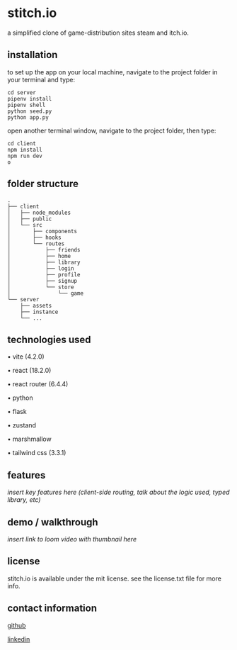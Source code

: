 # **stitch.io**

a simplified clone of game-distribution sites steam and itch.io.

## **installation**

to set up the app on your local machine, navigate to the project folder in your terminal and type:

```
cd server
pipenv install
pipenv shell
python seed.py
python app.py
```

open another terminal window, navigate to the project folder, then type:

```
cd client
npm install
npm run dev
o
```
## **folder structure**
```
.
├── client
│   ├── node_modules
│   ├── public
│   └── src
│       ├── components
│       ├── hooks
│       └── routes
│           ├── friends
│           ├── home
│           ├── library
│           ├── login
│           ├── profile
│           ├── signup
│           └── store
│               └── game
└── server
    ├── assets
    ├── instance
    └── ...

```

## **technologies used**
• vite         (4.2.0)

• react        (18.2.0)

• react router (6.4.4)

• python

• flask

• zustand

• marshmallow

• tailwind css (3.3.1)

## **features**
*insert key features here (client-side routing, talk about the logic used, typed library, etc)*

## **demo / walkthrough**
*insert link to loom video with thumbnail here*

## **license**
stitch.io is available under the mit license. see the license.txt file for more info.

## **contact information**
[github](https://github.com/trevor-wells)

[linkedin](https://www.linkedin.com/in/trevor-e-wells/)
